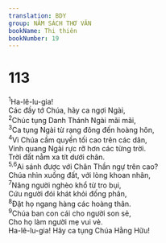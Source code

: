 ```yaml
---
translation: BDY
group: NĂM SÁCH THƠ VĂN
bookName: Thi thiên 
bookNumber: 19
---
```


<div class="title"><h1>113</h1></div>
<span class="verse thi_113_1"><sup>1</sup>Ha-lê-lu-gia!<br/>Các đầy tớ Chúa, hãy ca ngợi Ngài,<br/></span>
<span class="verse thi_113_2"><sup>2</sup>Chúc tụng Danh Thánh Ngài mãi mãi,<br/></span>
<span class="verse thi_113_3"><sup>3</sup>Ca tụng Ngài từ rạng đông đến hoàng hôn,<br/></span>
<span class="verse thi_113_4"><sup>4</sup>Vì Chúa cầm quyền tối cao trên các dân,<br/>Vinh quang Ngài rực rỡ hơn các từng trời.<br/>Trời đất nằm xa tít dưới chân.<br/></span>
<span class="verse thi_113_5 thi_113_6"><sup>5,6</sup>Ai sánh được với Chân Thần ngự trên cao?<br/>Chúa nhìn xuống đất, với lòng khoan nhân,<br/></span>
<span class="verse thi_113_7"><sup>7</sup>Nâng người nghèo khổ từ tro bụi,<br/>Cứu người đói khát khỏi đống phân,<br/></span>
<span class="verse thi_113_8"><sup>8</sup>Đặt họ ngang hàng các hoàng thân.<br/></span>
<span class="verse thi_113_9"><sup>9</sup>Chúa ban con cái cho người son sẻ,<br/>Cho họ làm người mẹ vui vẻ.<br/>Ha-lê-lu-gia! Hãy ca tụng Chúa Hằng Hữu!</span>
